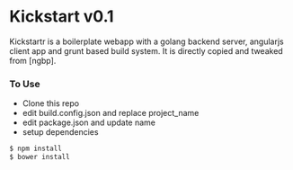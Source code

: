 # Kickstart v0.1

Kickstartr is a boilerplate webapp with a golang backend server, angularjs client app and grunt based build system. It is directly copied and tweaked from [ngbp].

### To Use
* Clone this repo
* edit build.config.json and replace project_name
* edit package.json and update name
* setup dependencies
```sh
$ npm install
$ bower install
```